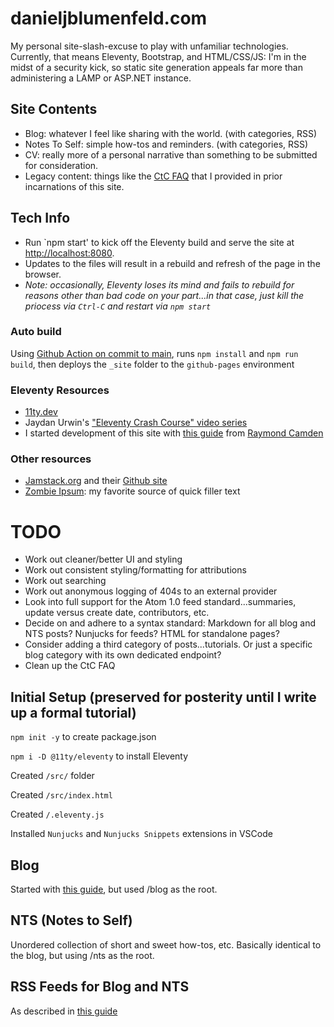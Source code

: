 # danieljblumenfeld.com

My personal site-slash-excuse to play with unfamiliar technologies. Currently, that means Eleventy, Bootstrap, and HTML/CSS/JS: I'm in the midst of a security kick, so static site generation appeals far more than administering a LAMP or ASP.NET instance.

## Site Contents
 - Blog: whatever I feel like sharing with the world. (with categories, RSS)
 - Notes To Self: simple how-tos and reminders. (with categories, RSS)
 - CV: really more of a personal narrative than something to be submitted for consideration.
 - Legacy content: things like the [CtC FAQ](https://www.danieljblumenfeld.com/ctcfaq/) that I provided in prior incarnations of this site.

## Tech Info

- Run `npm start' to kick off the Eleventy build and serve the site at [http://localhost:8080](http://localhost:8080). 
- Updates to the files will result in a rebuild and refresh of the page in the browser.
- *Note: occasionally, Eleventy loses its mind and fails to rebuild for reasons other than bad code on your part...in that case, just kill the priocess via `Ctrl-C` and restart via `npm start`*

### Auto build
Using [Github Action on commit to main](https://github.com/DanBlumenfeld/DanBlumenfeld.github.io/blob/main/.github/workflows/static.yml), runs `npm install` and `npm run build`, then deploys the `_site` folder to the `github-pages` environment

### Eleventy Resources
- [11ty.dev](https://www.11ty.dev/)
- Jaydan Urwin's ["Eleventy Crash Course" video series](https://www.youtube.com/watch?v=uzM5lETc6Sg&list=PLtLXFsdHI8JTwScHvB924dY3PNwNJjjuW) 
- I started development of this site with [this guide](https://cfjedimaster.github.io/eleventy-blog-guide/guide.html) from [Raymond Camden](https://www.raymondcamden.com/)

### Other resources
- [Jamstack.org](https://jamstack.org/) and their [Github site](https://github.com/jamstack/jamstack.org)
- [Zombie Ipsum](http://www.zombieipsum.com/#): my favorite source of quick filler text

# TODO
 - Work out cleaner/better UI and styling
 - Work out consistent styling/formatting for attributions
 - Work out searching
 - Work out anonymous logging of 404s to an external provider
 - Look into full support for the Atom 1.0 feed standard...summaries, update versus create date, contributors, etc.
 - Decide on and adhere to a syntax standard: Markdown for all blog and NTS posts? Nunjucks for feeds? HTML for standalone pages?
 - Consider adding a third category of posts...tutorials. Or just a specific blog category with its own dedicated endpoint?
 - Clean up the CtC FAQ


## Initial Setup (preserved for posterity until I write up a formal tutorial)
`npm init -y` to create package.json

`npm i -D @11ty/eleventy` to install Eleventy

Created `/src/` folder

Created `/src/index.html`

Created `/.eleventy.js`

Installed `Nunjucks` and `Nunjucks Snippets` extensions in VSCode

## Blog
Started with [this guide](https://cfjedimaster.github.io/eleventy-blog-guide/guide.html), but used /blog as the root.

## NTS (Notes to Self)
Unordered collection of short and sweet how-tos, etc. Basically identical to the blog, but using /nts as the root.

## RSS Feeds for Blog and NTS
As described in [this guide](https://cfjedimaster.github.io/eleventy-blog-guide/guide.html)


